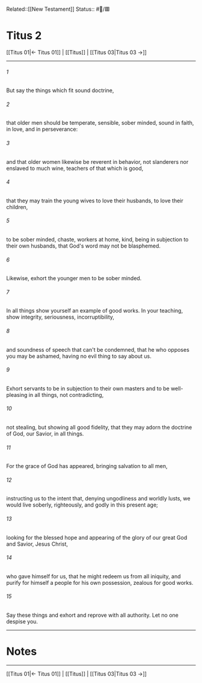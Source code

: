 Related::[[New Testament]]
Status:: #📖/🟥
# Titus 2

[[Titus 01|← Titus 01]] | [[Titus]] | [[Titus 03|Titus 03 →]]
***



###### 1 
But say the things which fit sound doctrine, 

###### 2 
that older men should be temperate, sensible, sober minded, sound in faith, in love, and in perseverance: 

###### 3 
and that older women likewise be reverent in behavior, not slanderers nor enslaved to much wine, teachers of that which is good, 

###### 4 
that they may train the young wives to love their husbands, to love their children, 

###### 5 
to be sober minded, chaste, workers at home, kind, being in subjection to their own husbands, that God's word may not be blasphemed. 

###### 6 
Likewise, exhort the younger men to be sober minded. 

###### 7 
In all things show yourself an example of good works. In your teaching, show integrity, seriousness, incorruptibility, 

###### 8 
and soundness of speech that can't be condemned, that he who opposes you may be ashamed, having no evil thing to say about us. 

###### 9 
Exhort servants to be in subjection to their own masters and to be well-pleasing in all things, not contradicting, 

###### 10 
not stealing, but showing all good fidelity, that they may adorn the doctrine of God, our Savior, in all things. 

###### 11 
For the grace of God has appeared, bringing salvation to all men, 

###### 12 
instructing us to the intent that, denying ungodliness and worldly lusts, we would live soberly, righteously, and godly in this present age; 

###### 13 
looking for the blessed hope and appearing of the glory of our great God and Savior, Jesus Christ, 

###### 14 
who gave himself for us, that he might redeem us from all iniquity, and purify for himself a people for his own possession, zealous for good works. 

###### 15 
Say these things and exhort and reprove with all authority. Let no one despise you.

---
# Notes


***
[[Titus 01|← Titus 01]] | [[Titus]] | [[Titus 03|Titus 03 →]]
